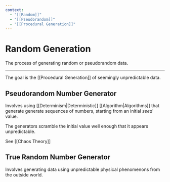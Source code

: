 ```yaml
---
context:
  - "[[Random]]"
  - "[[Pseudorandom]]"
  - "[[Procedural Generation]]"
---
```


# Random Generation

The process of generating random or pseudorandom data.

---

The goal is the [[Procedural Generation]] of seemingly unpredictable data.

## Pseudorandom Number Generator

Involves using [[Determinism|Deterministic]] [[Algorithm|Algorithms]] that generate generate sequences of numbers, starting from an initial _seed_ value.

The generators scramble the initial value well enough that it appears unpredictable.

See [[Chaos Theory]]

## True Random Number Generator

Involves generating data using unpredictable physical phenomenons from the outside world.
